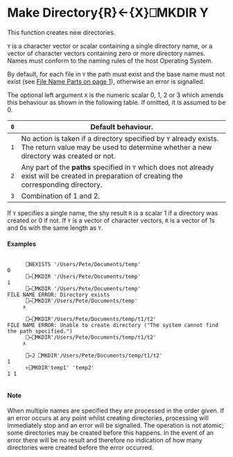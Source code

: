 




<h1 class="heading"><span class="name">Make Directory</span><span class="command">{R}←{X}⎕MKDIR Y</span></h1>

This function creates new directories.


`Y` is a character vector or scalar containing a single directory name, or a vector of character vectors containing zero or more directory names. Names must conform to the naming rules of the host Operating System.


By default, for each file in `Y` the path must exist and the base name must not exist (see [File Name Parts on page 1](../../../system-functions-a-z/system-functions-a-z/nparts.md)), otherwise an error is signalled.




The optional left argument `X` is the numeric scalar 0, 1, 2 or 3 which amends this behaviour as shown in the following table. If omitted, it is assumed to be 0.

| `0` | Default behaviour. |
| --- | ---  |
| `1` | No action is taken if a directory specified by `Y` already exists. The return value may be used to determine whether a new directory was created or not. |
| `2` | Any part of the **paths** specified in `Y` which does not already exist will be created in preparation of creating the corresponding directory. |
| `3` | Combination of 1 and 2. |



If `Y` specifies a single name, the shy result `R` is a scalar 1 if a directory was created or 0 if not. If `Y` is a vector of character vectors, `R` is a vector of 1s and 0s with the same length as `Y`.

#### Examples
```apl

      ⎕NEXISTS '/Users/Pete/Documents/temp'
0
      ⎕←⎕MKDIR '/Users/Pete/Documents/temp'
1
      ⎕←⎕MKDIR '/Users/Pete/Documents/temp'
FILE NAME ERROR: Directory exists
      ⎕←⎕MKDIR'/Users/Pete/Documents/temp'
     ∧

      ⎕←⎕MKDIR'/Users/Pete/Documents/temp/t1/t2'
FILE NAME ERROR: Unable to create directory ("The system cannot find the path specified.")
      ⎕←⎕MKDIR'/Users/Pete/Documents/temp/t1/t2'
     ∧

      ⎕←2 ⎕MKDIR'/Users/Pete/Documents/temp/t1/t2'
1
      ⊢⎕MKDIR'temp1' 'temp2'
1 1


```

#### Note


When multiple names are specified they are processed in the order given. If an error occurs at any point whilst creating directories, processing will immediately stop and an error will be signalled. The operation is not atomic; some directories may be created before this happens. In the event of an error there will be no result and therefore no indication of how many directories were created before the error occurred.


